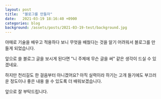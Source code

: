 ```yaml
---
layout: post
title:  "블로그를 만들자"
date:   2021-03-19 18:16:40 +0900
categories: blog
background: /assets/posts/2021-03-19-test/background.jpg
---
```


야매로 기술을 배우고 적용하다 보니 무엇을 배웠다는 것을 알기 어려워서 블로그를 만들게 되었습니다.

앞으로 쓸 블로그 글을 보시게 된다면 "니 주제에 무슨 글을 써" 같은 생각이 드실 수 있겠네요.

하지만 천리길도 한 걸음부터 아니겠어요? 아직 실력이라 하기는 고개 들기에도 부끄러운 정도이나 좋은 내용 쓸 수 있도록 더 배워보겠습니다.

앞으로 잘 부탁드립니다.